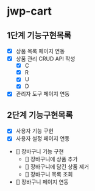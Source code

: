 # jwp-cart

## 1단계 기능구현목록
- [x] 상품 목록 페이지 연동
- [x] 상품 관리 CRUD API 작성
  - [x] C
  - [x] R
  - [x] U
  - [x] D
- [x] 관리자 도구 페이지 연동

## 2단계 기능구현목록
- [x] 사용자 기능 구현
- [x] 사용자 설정 페이지 연동
- [] 장바구니 기능 구현
  - [] 장바구니에 상품 추가
  - [] 장바구니에 담긴 상품 제거
  - [] 장바구니 목록 조회
- [] 장바구니 페이지 연동
